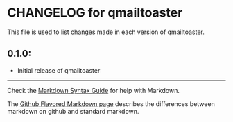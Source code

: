 # CHANGELOG for qmailtoaster

This file is used to list changes made in each version of qmailtoaster.

## 0.1.0:

* Initial release of qmailtoaster

- - - 
Check the [Markdown Syntax Guide](http://daringfireball.net/projects/markdown/syntax) for help with Markdown.

The [Github Flavored Markdown page](http://github.github.com/github-flavored-markdown/) describes the differences between markdown on github and standard markdown.

